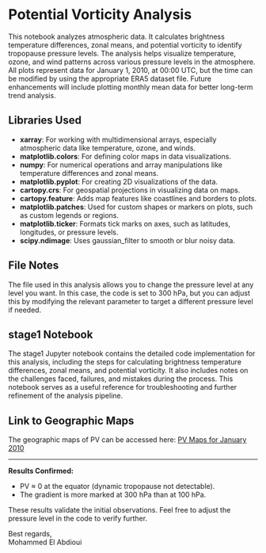 # Potential Vorticity Analysis

This notebook analyzes atmospheric data. It calculates brightness temperature differences, zonal means, and potential vorticity to identify tropopause pressure levels. The analysis helps visualize temperature, ozone, and wind patterns across various pressure levels in the atmosphere. All plots represent data for January 1, 2010, at 00:00 UTC, but the time can be modified by using the appropriate ERA5 dataset file. Future enhancements will include plotting monthly mean data for better long-term trend analysis.

## Libraries Used
- **xarray**: For working with multidimensional arrays, especially atmospheric data like temperature, ozone, and winds.
- **matplotlib.colors**: For defining color maps in data visualizations.
- **numpy**: For numerical operations and array manipulations like temperature differences and zonal means.
- **matplotlib.pyplot**: For creating 2D visualizations of the data.
- **cartopy.crs**: For geospatial projections in visualizing data on maps.
- **cartopy.feature**: Adds map features like coastlines and borders to plots.
- **matplotlib.patches**: Used for custom shapes or markers on plots, such as custom legends or regions.
- **matplotlib.ticker**: Formats tick marks on axes, such as latitudes, longitudes, or pressure levels.
- **scipy.ndimage**: Uses gaussian_filter to smooth or blur noisy data.

## File Notes
The file used in this analysis allows you to change the pressure level at any level you want. In this case, the code is set to 300 hPa, but you can adjust this by modifying the relevant parameter to target a different pressure level if needed.

## stage1 Notebook
The stage1 Jupyter notebook contains the detailed code implementation for this analysis, including the steps for calculating brightness temperature differences, zonal means, and potential vorticity. It also includes notes on the challenges faced, failures, and mistakes during the process. This notebook serves as a useful reference for troubleshooting and further refinement of the analysis pipeline.

## Link to Geographic Maps
The geographic maps of PV can be accessed here: [PV Maps for January 2010](https://github.com/simoghost99/PV/blob/main/PV%20at%20%7Blevel%7D%20hPa%20with%20Tropopauses%20(January%202010))

---

**Results Confirmed:**
- PV ≈ 0 at the equator (dynamic tropopause not detectable).
- The gradient is more marked at 300 hPa than at 100 hPa.

These results validate the initial observations. Feel free to adjust the pressure level in the code to verify further.

Best regards,  
Mohammed El Abdioui

